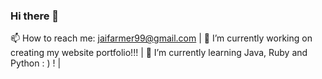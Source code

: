 ### Hi there 👋

📫 How to reach me: jaifarmer99@gmail.com  | 
🔭 I’m currently working on creating my website portfolio!!!  |
🌱 I’m currently learning Java, Ruby and Python : ) !   |



